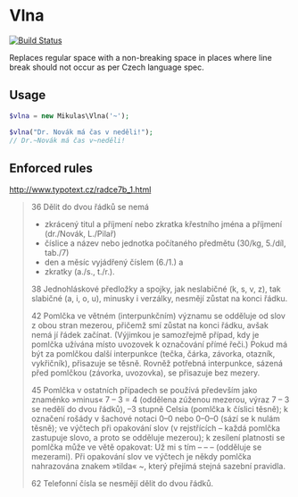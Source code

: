 Vlna
====

[![Build Status](https://travis-ci.org/Mikulas/vlna.svg)](https://travis-ci.org/Mikulas/vlna)

Replaces regular space with a non-breaking space in places
where line break should not occur as per Czech language spec.

Usage
-----

```php
$vlna = new Mikulas\Vlna('~');

$vlna("Dr. Novák má čas v neděli!");
// Dr.~Novák má čas v~neděli!
```

Enforced rules
--------------

http://www.typotext.cz/radce7b_1.html

> 36 Dělit do dvou řádků se nemá
>   - zkrácený titul a příjmení nebo zkratka křestního jména a příjmení (dr./Novák, L./Pilař)
>   - číslice a název nebo jednotka počítaného předmětu (30/kg, 5./díl, tab./7)
>   - den a měsíc vyjádřený číslem (6./1.) a
>   - zkratky (a./s., t./r.).
>
> 38 Jednohláskové předložky a spojky, jak neslabičné (k, s, v, z), tak slabičné (a, i, o, u), minusky i verzálky, nesmějí zůstat na konci řádku.
>
> 42 Pomlčka ve větném (interpunkčním) významu se odděluje od slov z obou stran mezerou, přičemž smí zůstat na konci řádku, avšak nemá jí řádek začínat. (Výjimkou je samozřejmě případ, kdy je pomlčka užívána místo uvozovek k označování přímé řeči.) Pokud má být za pomlčkou další interpunkce (tečka, čárka, závorka, otazník, vykřičník), přisazuje se těsně. Rovněž potřebná interpunkce, sázená před pomlčkou (závorka, uvozovka), se přisazuje bez mezery.
>
> 45 Pomlčka v ostatních případech se používá především jako znaménko »minus« 7 – 3 = 4 (oddělena zúženou mezerou, výraz 7 – 3 se nedělí do dvou řádků), –3 stupně Celsia (pomlčka k číslici těsně); k označení rošády v šachové notaci 0–0 nebo 0–0–0 (sází se k nulám těsně); ve výčtech při opakování slov (v rejstřících – každá pomlčka zastupuje slovo, a proto se odděluje mezerou); k zesílení platnosti se pomlčka může ve větě opakovat: Už mi s tím – – – (odděluje se mezerami). Při opakování slov ve výčtech je někdy pomlčka nahrazována znakem »tilda« ~, který přejímá stejná sazební pravidla.
>
> 62 Telefonní čísla se nesmějí dělit do dvou řádků.
